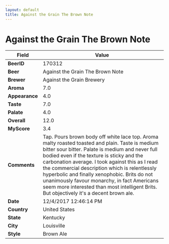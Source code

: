 ```yaml
---
layout: default
title: Against the Grain The Brown Note
---
```


# Against the Grain The Brown Note

| Field         | Value     |
|---------------|-----------|
| **BeerID** | 170312 |
| **Beer** | Against the Grain The Brown Note |
| **Brewer** | Against the Grain Brewery |
| **Aroma** | 7.0 |
| **Appearance** | 4.0 |
| **Taste** | 7.0 |
| **Palate** | 4.0 |
| **Overall** | 12.0 |
| **MyScore** | 3.4 |
| **Comments** | Tap. Pours brown body off white lace top. Aroma malty roasted toasted and plain. Taste is medium bitter sour bitter. Palate is medium and never full bodied even if the texture is sticky and the carbonation average. I took against this as I read the commercial description which is relentlessly hyperbolic and finally xenophobic. Brits do not unanimously favour monarchy, in fact Americans seem more interested than most intelligent Brits. But objectively it&#39;s a decent brown ale. |
| **Date** | 12/4/2017 12:46:14 PM |
| **Country** | United States |
| **State** | Kentucky |
| **City** | Louisville |
| **Style** | Brown Ale |

